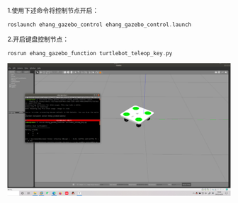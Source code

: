 1.使用下述命令将控制节点开启：

```c
roslaunch ehang_gazebo_control ehang_gazebo_control.launch
```

2.开启键盘控制节点：

```c
rosrun ehang_gazebo_function turtlebot_teleop_key.py
```

![GAZEBO](./4.img/GAZEBO.png)
